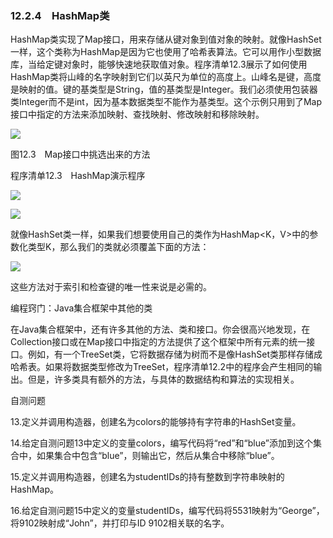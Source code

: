    

### 12.2.4　HashMap类

HashMap类实现了Map接口，用来存储从键对象到值对象的映射。就像HashSet一样，这个类称为HashMap是因为它也使用了哈希表算法。它可以用作小型数据库，当给定键对象时，能够快速地获取值对象。程序清单12.3展示了如何使用HashMap类将山峰的名字映射到它们以英尺为单位的高度上。山峰名是键，高度是映射的值。键的基类型是String，值的基类型是Integer。我们必须使用包装器类Integer而不是int，因为基本数据类型不能作为基类型。这个示例只用到了Map接口中指定的方法来添加映射、查找映射、修改映射和移除映射。

![](0-Assets/Epubook/程序员编程语言经典合集（计算机科学丛书5册套装），javapython编程语言含经典教材龙书《编译原理》%20(Bruce%20Eckel%20%20Alfred%20V.%20Aho%20%20Monica%20S.%20Lam%20etc.)%20(Z-Library)/images/image11358.jpeg)

图12.3　Map接口中挑选出来的方法

程序清单12.3　HashMap演示程序

![](0-Assets/Epubook/程序员编程语言经典合集（计算机科学丛书5册套装），javapython编程语言含经典教材龙书《编译原理》%20(Bruce%20Eckel%20%20Alfred%20V.%20Aho%20%20Monica%20S.%20Lam%20etc.)%20(Z-Library)/images/image11359.jpeg)

![](0-Assets/Epubook/程序员编程语言经典合集（计算机科学丛书5册套装），javapython编程语言含经典教材龙书《编译原理》%20(Bruce%20Eckel%20%20Alfred%20V.%20Aho%20%20Monica%20S.%20Lam%20etc.)%20(Z-Library)/images/image11360.jpeg)

就像HashSet<T>类一样，如果我们想要使用自己的类作为HashMap<K，V>中的参数化类型K，那么我们的类就必须覆盖下面的方法：

![](0-Assets/Epubook/程序员编程语言经典合集（计算机科学丛书5册套装），javapython编程语言含经典教材龙书《编译原理》%20(Bruce%20Eckel%20%20Alfred%20V.%20Aho%20%20Monica%20S.%20Lam%20etc.)%20(Z-Library)/images/image11361.jpeg)

这些方法对于索引和检查键的唯一性来说是必需的。

编程窍门：Java集合框架中其他的类

在Java集合框架中，还有许多其他的方法、类和接口。你会很高兴地发现，在Collection接口或在Map接口中指定的方法提供了这个框架中所有元素的统一接口。例如，有一个TreeSet类，它将数据存储为树而不是像HashSet类那样存储成哈希表。如果将数据类型修改为TreeSet，程序清单12.2中的程序会产生相同的输出。但是，许多类具有额外的方法，与具体的数据结构和算法的实现相关。

自测问题

13.定义并调用构造器，创建名为colors的能够持有字符串的HashSet变量。

14.给定自测问题13中定义的变量colors，编写代码将“red”和“blue”添加到这个集合中，如果集合中包含“blue”，则输出它，然后从集合中移除“blue”。

15.定义并调用构造器，创建名为studentIDs的持有整数到字符串映射的HashMap。

16.给定自测问题15中定义的变量studentIDs，编写代码将5531映射为“George”，将9102映射成“John”，并打印与ID 9102相关联的名字。